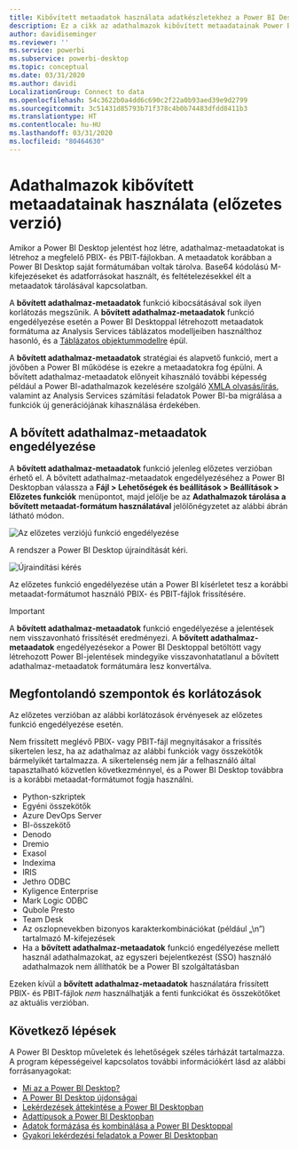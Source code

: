 ```yaml
---
title: Kibővített metaadatok használata adatkészletekhez a Power BI Desktopban (előzetes verzió)
description: Ez a cikk az adathalmazok kibővített metaadatainak Power BI-beli használatát ismerteti.
author: davidiseminger
ms.reviewer: ''
ms.service: powerbi
ms.subservice: powerbi-desktop
ms.topic: conceptual
ms.date: 03/31/2020
ms.author: davidi
LocalizationGroup: Connect to data
ms.openlocfilehash: 54c3622b0a4dd6c690c2f22a0b93aed39e9d2799
ms.sourcegitcommit: 3c51431d85793b71f378c4b0b74483dfdd8411b3
ms.translationtype: HT
ms.contentlocale: hu-HU
ms.lasthandoff: 03/31/2020
ms.locfileid: "80464630"
---
```

# <a name="using-enhanced-dataset-metadata-preview"></a>Adathalmazok kibővített metaadatainak használata (előzetes verzió)

Amikor a Power BI Desktop jelentést hoz létre, adathalmaz-metaadatokat is létrehoz a megfelelő PBIX- és PBIT-fájlokban. A metaadatok korábban a Power BI Desktop saját formátumában voltak tárolva. Base64 kódolású M-kifejezéseket és adatforrásokat használt, és feltételezésekkel élt a metaadatok tárolásával kapcsolatban.

A **bővített adathalmaz-metaadatok** funkció kibocsátásával sok ilyen korlátozás megszűnik. A **bővített adathalmaz-metaadatok** funkció engedélyezése esetén a Power BI Desktoppal létrehozott metaadatok formátuma az Analysis Services táblázatos modelljeiben használthoz hasonló, és a [Táblázatos objektummodellre](https://docs.microsoft.com/bi-reference/tom/introduction-to-the-tabular-object-model-tom-in-analysis-services-amo) épül.


A **bővített adathalmaz-metaadatok** stratégiai és alapvető funkció, mert a jövőben a Power BI működése is ezekre a metaadatokra fog épülni. A bővített adathalmaz-metaadatok előnyeit kihasználó további képesség például a Power BI-adathalmazok kezelésére szolgáló [XMLA olvasás/írás](https://docs.microsoft.com/power-platform-release-plan/2019wave2/business-intelligence/xmla-readwrite), valamint az Analysis Services számítási feladatok Power BI-ba migrálása a funkciók új generációjának kihasználása érdekében.



## <a name="enable-enhanced-dataset-metadata"></a>A bővített adathalmaz-metaadatok engedélyezése

A **bővített adathalmaz-metaadatok** funkció jelenleg előzetes verzióban érhető el. A bővített adathalmaz-metaadatok engedélyezéséhez a Power BI Desktopban válassza a **Fájl > Lehetőségek és beállítások > Beállítások > Előzetes funkciók** menüpontot, majd jelölje be az **Adathalmazok tárolása a bővített metaadat-formátum használatával** jelölőnégyzetet az alábbi ábrán látható módon. 

![Az előzetes verziójú funkció engedélyezése](media/desktop-enhanced-dataset-metadata/enhanced-dataset-metadata-01.png)

A rendszer a Power BI Desktop újraindítását kéri.

![Újraindítási kérés](media/desktop-enhanced-dataset-metadata/enhanced-dataset-metadata-02.png)

Az előzetes funkció engedélyezése után a Power BI kísérletet tesz a korábbi metaadat-formátumot használó PBIX- és PBIT-fájlok frissítésére. 

> [!IMPORTANT]
> A **bővített adathalmaz-metaadatok** funkció engedélyezése a jelentések nem visszavonható frissítését eredményezi. A **bővített adathalmaz-metaadatok** engedélyezésekor a Power BI Desktoppal betöltött vagy létrehozott Power BI-jelentések mindegyike visszavonhatatlanul a bővített adathalmaz-metaadatok formátumára lesz konvertálva.

## <a name="considerations-and-limitations"></a>Megfontolandó szempontok és korlátozások

Az előzetes verzióban az alábbi korlátozások érvényesek az előzetes funkció engedélyezése esetén.

Nem frissített meglévő PBIX- vagy PBIT-fájl megnyitásakor a frissítés sikertelen lesz, ha az adathalmaz az alábbi funkciók vagy összekötők bármelyikét tartalmazza. A sikertelenség nem jár a felhasználó által tapasztalható közvetlen következménnyel, és a Power BI Desktop továbbra is a korábbi metaadat-formátumot fogja használni.

* Python-szkriptek
* Egyéni összekötők
* Azure DevOps Server
* BI-összekötő
* Denodo
* Dremio
* Exasol
* Indexima
* IRIS
* Jethro ODBC
* Kyligence Enterprise
* Mark Logic ODBC
* Qubole Presto
* Team Desk
* Az oszlopnevekben bizonyos karakterkombinációkat (például „\\n”) tartalmazó M-kifejezések
* Ha a **bővített adathalmaz-metaadatok** funkció engedélyezése mellett használ adathalmazokat, az egyszeri bejelentkezést (SSO) használó adathalmazok nem állíthatók be a Power BI szolgáltatásban

Ezeken kívül a **bővített adathalmaz-metaadatok** használatára frissített PBIX- és PBIT-fájlok *nem* használhatják a fenti funkciókat és összekötőket az aktuális verzióban.


## <a name="next-steps"></a>Következő lépések

A Power BI Desktop műveletek és lehetőségek széles tárházát tartalmazza. A program képességeivel kapcsolatos további információkért lásd az alábbi forrásanyagokat:

* [Mi az a Power BI Desktop?](desktop-what-is-desktop.md)
* [A Power BI Desktop újdonságai](desktop-latest-update.md)
* [Lekérdezések áttekintése a Power BI Desktopban](desktop-query-overview.md)
* [Adattípusok a Power BI Desktopban](desktop-data-types.md)
* [Adatok formázása és kombinálása a Power BI Desktoppal](desktop-shape-and-combine-data.md)
* [Gyakori lekérdezési feladatok a Power BI Desktopban](desktop-common-query-tasks.md)

